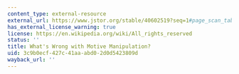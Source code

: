 ```yaml
---
content_type: external-resource
external_url: https://www.jstor.org/stable/40602519?seq=1#page_scan_tab_contents
has_external_license_warning: true
license: https://en.wikipedia.org/wiki/All_rights_reserved
status: ''
title: What's Wrong with Motive Manipulation?
uid: 3c9b0ecf-427c-41aa-abd0-2d0d5423809d
wayback_url: ''
---
```

